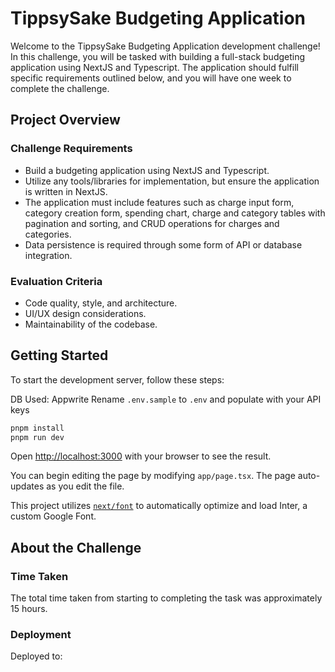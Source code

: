 # TippsySake Budgeting Application

Welcome to the TippsySake Budgeting Application development challenge! In this challenge, you will be tasked with building a full-stack budgeting application using NextJS and Typescript. The application should fulfill specific requirements outlined below, and you will have one week to complete the challenge.

## Project Overview

### Challenge Requirements
- Build a budgeting application using NextJS and Typescript.
- Utilize any tools/libraries for implementation, but ensure the application is written in NextJS.
- The application must include features such as charge input form, category creation form, spending chart, charge and category tables with pagination and sorting, and CRUD operations for charges and categories.
- Data persistence is required through some form of API or database integration.

### Evaluation Criteria
- Code quality, style, and architecture.
- UI/UX design considerations.
- Maintainability of the codebase.

## Getting Started

To start the development server, follow these steps:

DB Used: Appwrite
Rename `.env.sample` to `.env` and populate with your API keys


```bash
pnpm install
pnpm run dev
```

Open [http://localhost:3000](http://localhost:3000) with your browser to see the result.

You can begin editing the page by modifying `app/page.tsx`. The page auto-updates as you edit the file.

This project utilizes [`next/font`](https://nextjs.org/docs/basic-features/font-optimization) to automatically optimize and load Inter, a custom Google Font.

## About the Challenge

### Time Taken
The total time taken from starting to completing the task was approximately 15 hours.


### Deployment
Deployed to: []()
